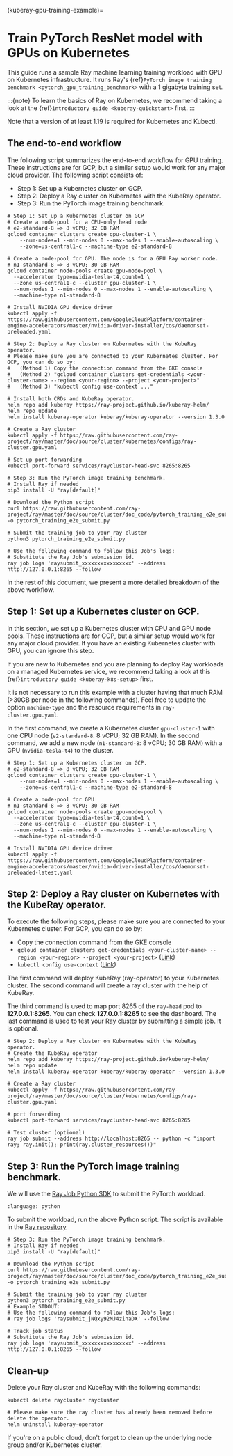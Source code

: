 (kuberay-gpu-training-example)=

# Train PyTorch ResNet model with GPUs on Kubernetes
This guide runs a sample Ray machine learning training workload with GPU on Kubernetes infrastructure. It runs Ray's {ref}`PyTorch image training benchmark <pytorch_gpu_training_benchmark>` with a 1 gigabyte training set.

:::{note}
To learn the basics of Ray on Kubernetes, we recommend taking a look
at the {ref}`introductory guide <kuberay-quickstart>` first.
:::

Note that a version of at least 1.19 is required for Kubernetes and Kubectl.

## The end-to-end workflow
The following script summarizes the end-to-end workflow for GPU training. These instructions are for GCP, but a similar setup would work for any major cloud provider. The following script consists of:
- Step 1: Set up a Kubernetes cluster on GCP.
- Step 2: Deploy a Ray cluster on Kubernetes with the KubeRay operator.
- Step 3: Run the PyTorch image training benchmark.
```shell
# Step 1: Set up a Kubernetes cluster on GCP
# Create a node-pool for a CPU-only head node
# e2-standard-8 => 8 vCPU; 32 GB RAM
gcloud container clusters create gpu-cluster-1 \
    --num-nodes=1 --min-nodes 0 --max-nodes 1 --enable-autoscaling \
    --zone=us-central1-c --machine-type e2-standard-8

# Create a node-pool for GPU. The node is for a GPU Ray worker node.
# n1-standard-8 => 8 vCPU; 30 GB RAM
gcloud container node-pools create gpu-node-pool \
  --accelerator type=nvidia-tesla-t4,count=1 \
  --zone us-central1-c --cluster gpu-cluster-1 \
  --num-nodes 1 --min-nodes 0 --max-nodes 1 --enable-autoscaling \
  --machine-type n1-standard-8

# Install NVIDIA GPU device driver
kubectl apply -f https://raw.githubusercontent.com/GoogleCloudPlatform/container-engine-accelerators/master/nvidia-driver-installer/cos/daemonset-preloaded.yaml

# Step 2: Deploy a Ray cluster on Kubernetes with the KubeRay operator.
# Please make sure you are connected to your Kubernetes cluster. For GCP, you can do so by:
#   (Method 1) Copy the connection command from the GKE console
#   (Method 2) "gcloud container clusters get-credentials <your-cluster-name> --region <your-region> --project <your-project>"
#   (Method 3) "kubectl config use-context ..."

# Install both CRDs and KubeRay operator.
helm repo add kuberay https://ray-project.github.io/kuberay-helm/
helm repo update
helm install kuberay-operator kuberay/kuberay-operator --version 1.3.0

# Create a Ray cluster
kubectl apply -f https://raw.githubusercontent.com/ray-project/ray/master/doc/source/cluster/kubernetes/configs/ray-cluster.gpu.yaml

# Set up port-forwarding
kubectl port-forward services/raycluster-head-svc 8265:8265

# Step 3: Run the PyTorch image training benchmark.
# Install Ray if needed
pip3 install -U "ray[default]"

# Download the Python script
curl https://raw.githubusercontent.com/ray-project/ray/master/doc/source/cluster/doc_code/pytorch_training_e2e_submit.py -o pytorch_training_e2e_submit.py

# Submit the training job to your ray cluster
python3 pytorch_training_e2e_submit.py

# Use the following command to follow this Job's logs:
# Substitute the Ray Job's submission id.
ray job logs 'raysubmit_xxxxxxxxxxxxxxxx' --address http://127.0.0.1:8265 --follow
```
In the rest of this document, we present a more detailed breakdown of the above workflow.

## Step 1: Set up a Kubernetes cluster on GCP.
In this section, we set up a Kubernetes cluster with CPU and GPU node pools. These instructions are for GCP, but a similar setup would work for any major cloud provider. If you have an existing Kubernetes cluster with GPU, you can ignore this step.

If you are new to Kubernetes and you are planning to deploy Ray workloads on a managed
Kubernetes service, we recommend taking a look at this {ref}`introductory guide <kuberay-k8s-setup>` first.

It is not necessary to run this example with a cluster having that much RAM (>30GB per node in the following commands). Feel free to update
the option `machine-type` and the resource requirements in `ray-cluster.gpu.yaml`.

In the first command, we create a Kubernetes cluster `gpu-cluster-1` with one CPU node (`e2-standard-8`: 8 vCPU; 32 GB RAM). In the second command,
we add a new node (`n1-standard-8`: 8 vCPU; 30 GB RAM) with a GPU (`nvidia-tesla-t4`) to the cluster.

```shell
# Step 1: Set up a Kubernetes cluster on GCP.
# e2-standard-8 => 8 vCPU; 32 GB RAM
gcloud container clusters create gpu-cluster-1 \
    --num-nodes=1 --min-nodes 0 --max-nodes 1 --enable-autoscaling \
    --zone=us-central1-c --machine-type e2-standard-8

# Create a node-pool for GPU
# n1-standard-8 => 8 vCPU; 30 GB RAM
gcloud container node-pools create gpu-node-pool \
  --accelerator type=nvidia-tesla-t4,count=1 \
  --zone us-central1-c --cluster gpu-cluster-1 \
  --num-nodes 1 --min-nodes 0 --max-nodes 1 --enable-autoscaling \
  --machine-type n1-standard-8

# Install NVIDIA GPU device driver
kubectl apply -f https://raw.githubusercontent.com/GoogleCloudPlatform/container-engine-accelerators/master/nvidia-driver-installer/cos/daemonset-preloaded-latest.yaml
```

## Step 2: Deploy a Ray cluster on Kubernetes with the KubeRay operator.

To execute the following steps, please make sure you are connected to your Kubernetes cluster. For GCP, you can do so by:
* Copy the connection command from the GKE console
* `gcloud container clusters get-credentials <your-cluster-name> --region <your-region> --project <your-project>` ([Link](https://cloud.google.com/sdk/gcloud/reference/container/clusters/get-credentials))
* `kubectl config use-context` ([Link](https://kubernetes.io/docs/tasks/access-application-cluster/configure-access-multiple-clusters/))

The first command will deploy KubeRay (ray-operator) to your Kubernetes cluster. The second command will create a ray cluster with the help of KubeRay.

The third command is used to map port 8265 of the `ray-head` pod to **127.0.0.1:8265**. You can check
**127.0.0.1:8265** to see the dashboard. The last command is used to test your Ray cluster by submitting a simple job.
It is optional.

```shell
# Step 2: Deploy a Ray cluster on Kubernetes with the KubeRay operator.
# Create the KubeRay operator
helm repo add kuberay https://ray-project.github.io/kuberay-helm/
helm repo update
helm install kuberay-operator kuberay/kuberay-operator --version 1.3.0

# Create a Ray cluster
kubectl apply -f https://raw.githubusercontent.com/ray-project/ray/master/doc/source/cluster/kubernetes/configs/ray-cluster.gpu.yaml

# port forwarding
kubectl port-forward services/raycluster-head-svc 8265:8265

# Test cluster (optional)
ray job submit --address http://localhost:8265 -- python -c "import ray; ray.init(); print(ray.cluster_resources())"
```

## Step 3: Run the PyTorch image training benchmark.
We will use the [Ray Job Python SDK](https://docs.ray.io/en/latest/cluster/running-applications/job-submission/sdk.html#ray-job-sdk) to submit the PyTorch workload.

```{literalinclude} /cluster/doc_code/pytorch_training_e2e_submit.py
:language: python
```

To submit the workload, run the above Python script. The script is available in the [Ray repository](https://github.com/ray-project/ray/tree/master/doc/source/cluster/doc_code/pytorch_training_e2e_submit.py)
```shell
# Step 3: Run the PyTorch image training benchmark.
# Install Ray if needed
pip3 install -U "ray[default]"

# Download the Python script
curl https://raw.githubusercontent.com/ray-project/ray/master/doc/source/cluster/doc_code/pytorch_training_e2e_submit.py -o pytorch_training_e2e_submit.py

# Submit the training job to your ray cluster
python3 pytorch_training_e2e_submit.py
# Example STDOUT:
# Use the following command to follow this Job's logs:
# ray job logs 'raysubmit_jNQxy92MJ4zinaDX' --follow

# Track job status
# Substitute the Ray Job's submission id.
ray job logs 'raysubmit_xxxxxxxxxxxxxxxx' --address http://127.0.0.1:8265 --follow
```

## Clean-up
Delete your Ray cluster and KubeRay with the following commands:
```shell
kubectl delete raycluster raycluster

# Please make sure the ray cluster has already been removed before delete the operator.
helm uninstall kuberay-operator
```
If you're on a public cloud, don't forget to clean up the underlying
node group and/or Kubernetes cluster.
